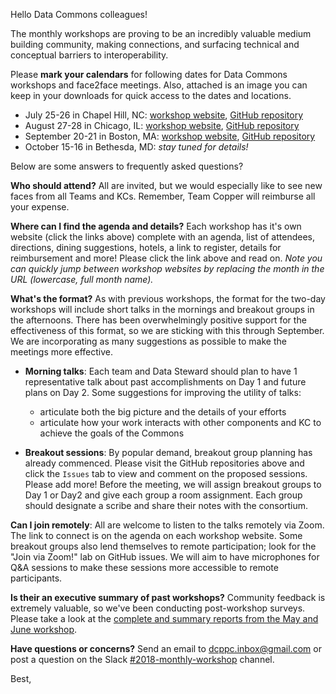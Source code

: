 Hello Data Commons colleagues! 

The monthly workshops are proving to be an incredibly valuable medium building community, making connections, and surfacing technical and conceptual barriers to interoperability. 

Please **mark your calendars** for following dates for Data Commons workshops and face2face meetings. Also, attached is an image you can keep in your downloads for quick access to the dates and locations. 

 * July 25-26 in Chapel Hill, NC: [workshop website](http://nih-data-commons.us/2018-july-workshop/), [GitHub repository](https://github.com/dcppc/2018-july-workshop) 
 * August 27-28 in Chicago, IL: [workshop website](http://nih-data-commons.us/2018-august-workshop/), [GitHub repository](https://github.com/dcppc/2018-august-workshop)  
 * September 20-21 in Boston, MA: [workshop website](http://nih-data-commons.us/2018-september-workshop/), [GitHub repository](https://github.com/dcppc/2018-september-workshop)
 * October 15-16 in Bethesda, MD: _stay tuned for details!_
 
 
Below are some answers to frequently asked questions? 

**Who should attend?** All are invited, but we would especially like to see new faces from all Teams and KCs. Remember, Team Copper will reimburse all your expense. 

**Where can I find the agenda and details?** Each workshop has it's own website (click the links above) complete with an agenda, list of attendees, directions, dining suggestions, hotels, a link to register, details for reimbursement and more! Please click the link above and read on. _Note you can quickly jump between workshop websites by replacing the month in the URL (lowercase, full month name)._ 

**What's the format?** As with previous workshops, the format for the two-day workshops will include short talks in the mornings and breakout groups in the afternoons. There has been overwhelmingly positive support for the effectiveness of this format, so we are sticking with this through September. We are incorporating as many suggestions as possible to make the meetings more effective.

* **Morning talks**: Each team and Data Steward should plan to have 1 representative talk about past accomplishments on Day 1 and future plans on Day 2. Some suggestions for improving the utility of talks:
   * articulate both the big picture and the details of your efforts
   * articulate how your work interacts with other components and KC to achieve the goals of the Commons

* **Breakout sessions**: By popular demand, breakout group planning has already commenced. Please visit the GitHub repositories above and click the `Issues` tab to view and comment on the proposed sessions. Please add more! Before the meeting, we will assign breakout groups to Day 1 or Day2 and give each group a room assignment. Each group should designate a scribe and share their notes with the consortium. 

**Can I join remotely**: All are welcome to listen to the talks remotely via Zoom. The link to connect is on the agenda on each workshop website. Some breakout groups also lend themselves to remote participation; look for the "Join via Zoom!" lab on GitHub issues. We will aim to have microphones for Q&A sessions to make these sessions more accessible to remote participants.

**Is their an executive summary of past workshops?** Community feedback is extremely valuable, so we've been conducting post-workshop surveys. Please take a look at the [complete and summary reports from the May and June workshop](https://github.com/dcppc/internal/tree/master/Assessment). 

**Have questions or concerns?** Send an email to <dcppc.inbox@gmail.com> or post a question on the Slack [#2018-monthly-workshop](https://nih-dcppc.slack.com/messages/CAMLGP27N/convo/GANQFSGAD-1528381202.000599/) channel.

Best,

